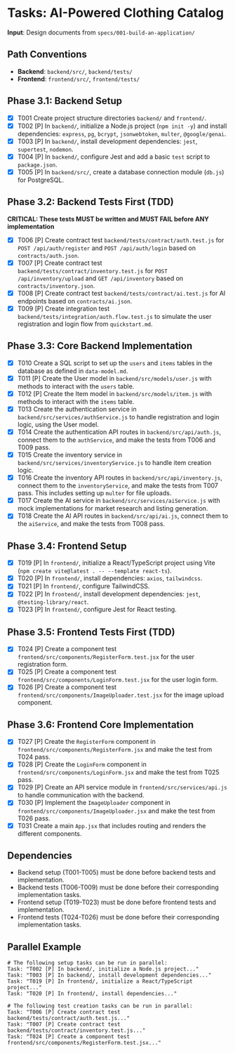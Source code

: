 # Tasks: AI-Powered Clothing Catalog

**Input**: Design documents from `specs/001-build-an-application/`

## Path Conventions
- **Backend**: `backend/src/`, `backend/tests/`
- **Frontend**: `frontend/src/`, `frontend/tests/`

## Phase 3.1: Backend Setup
- [x] T001 Create project structure directories `backend/` and `frontend/`.
- [x] T002 [P] In `backend/`, initialize a Node.js project (`npm init -y`) and install dependencies: `express`, `pg`, `bcrypt`, `jsonwebtoken`, `multer`, `@google/genai`.
- [x] T003 [P] In `backend/`, install development dependencies: `jest`, `supertest`, `nodemon`.
- [x] T004 [P] In `backend/`, configure Jest and add a basic `test` script to `package.json`.
- [x] T005 [P] In `backend/src/`, create a database connection module (`db.js`) for PostgreSQL.

## Phase 3.2: Backend Tests First (TDD)
**CRITICAL: These tests MUST be written and MUST FAIL before ANY implementation**
- [x] T006 [P] Create contract test `backend/tests/contract/auth.test.js` for `POST /api/auth/register` and `POST /api/auth/login` based on `contracts/auth.json`.
- [x] T007 [P] Create contract test `backend/tests/contract/inventory.test.js` for `POST /api/inventory/upload` and `GET /api/inventory` based on `contracts/inventory.json`.
- [x] T008 [P] Create contract test `backend/tests/contract/ai.test.js` for AI endpoints based on `contracts/ai.json`.
- [x] T009 [P] Create integration test `backend/tests/integration/auth.flow.test.js` to simulate the user registration and login flow from `quickstart.md`.

## Phase 3.3: Core Backend Implementation
- [x] T010 Create a SQL script to set up the `users` and `items` tables in the database as defined in `data-model.md`.
- [x] T011 [P] Create the User model in `backend/src/models/user.js` with methods to interact with the `users` table.
- [x] T012 [P] Create the Item model in `backend/src/models/item.js` with methods to interact with the `items` table.
- [x] T013 Create the authentication service in `backend/src/services/authService.js` to handle registration and login logic, using the User model.
- [x] T014 Create the authentication API routes in `backend/src/api/auth.js`, connect them to the `authService`, and make the tests from T006 and T009 pass.
- [x] T015 Create the inventory service in `backend/src/services/inventoryService.js` to handle item creation logic.
- [x] T016 Create the inventory API routes in `backend/src/api/inventory.js`, connect them to the `inventoryService`, and make the tests from T007 pass. This includes setting up `multer` for file uploads.
- [x] T017 Create the AI service in `backend/src/services/aiService.js` with mock implementations for market research and listing generation.
- [x] T018 Create the AI API routes in `backend/src/api/ai.js`, connect them to the `aiService`, and make the tests from T008 pass.

## Phase 3.4: Frontend Setup
- [x] T019 [P] In `frontend/`, initialize a React/TypeScript project using Vite (`npm create vite@latest . -- --template react-ts`).
- [x] T020 [P] In `frontend/`, install dependencies: `axios`, `tailwindcss`.
- [x] T021 [P] In `frontend/`, configure TailwindCSS.
- [x] T022 [P] In `frontend/`, install development dependencies: `jest`, `@testing-library/react`.
- [x] T023 [P] In `frontend/`, configure Jest for React testing.

## Phase 3.5: Frontend Tests First (TDD)
- [x] T024 [P] Create a component test `frontend/src/components/RegisterForm.test.jsx` for the user registration form.
- [x] T025 [P] Create a component test `frontend/src/components/LoginForm.test.jsx` for the user login form.
- [x] T026 [P] Create a component test `frontend/src/components/ImageUploader.test.jsx` for the image upload component.

## Phase 3.6: Frontend Core Implementation
- [x] T027 [P] Create the `RegisterForm` component in `frontend/src/components/RegisterForm.jsx` and make the test from T024 pass.
- [x] T028 [P] Create the `LoginForm` component in `frontend/src/components/LoginForm.jsx` and make the test from T025 pass.
- [x] T029 [P] Create an API service module in `frontend/src/services/api.js` to handle communication with the backend.
- [x] T030 [P] Implement the `ImageUploader` component in `frontend/src/components/ImageUploader.jsx` and make the test from T026 pass.
- [x] T031 Create a main `App.jsx` that includes routing and renders the different components.

## Dependencies
- Backend setup (T001-T005) must be done before backend tests and implementation.
- Backend tests (T006-T009) must be done before their corresponding implementation tasks.
- Frontend setup (T019-T023) must be done before frontend tests and implementation.
- Frontend tests (T024-T026) must be done before their corresponding implementation tasks.

## Parallel Example
```
# The following setup tasks can be run in parallel:
Task: "T002 [P] In backend/, initialize a Node.js project..."
Task: "T003 [P] In backend/, install development dependencies..."
Task: "T019 [P] In frontend/, initialize a React/TypeScript project..."
Task: "T020 [P] In frontend/, install dependencies..."

# The following test creation tasks can be run in parallel:
Task: "T006 [P] Create contract test backend/tests/contract/auth.test.js..."
Task: "T007 [P] Create contract test backend/tests/contract/inventory.test.js..."
Task: "T024 [P] Create a component test frontend/src/components/RegisterForm.test.jsx..."
```